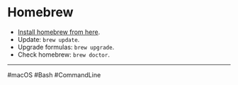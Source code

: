 # Homebrew

- [Install homebrew from here](https://docs.brew.sh/Installation).
- Update: `brew update`.
- Upgrade formulas: `brew upgrade`.
- Check homebrew: `brew doctor`.

---

#macOS #Bash #CommandLine
